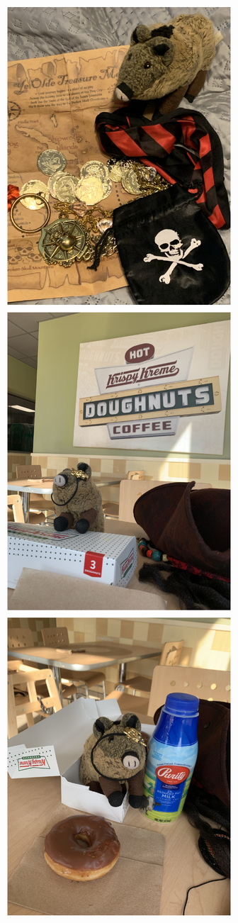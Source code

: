 
![](/blog/pics/11-Pirate/11-pirate01.jpg)

![](/blog/pics/11-Pirate/11-pirate02.jpg)

![](/blog/pics/11-Pirate/11-pirate03.jpg)
